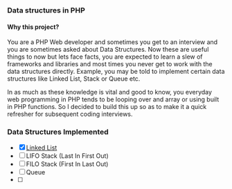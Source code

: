 ### Data structures in PHP

#### Why this project?
You are a PHP Web developer and sometimes you get to an interview and you are sometimes
asked about Data Structures. Now these are useful things to now but lets face facts, 
you are expected to learn a slew of frameworks and libraries and most times you never get
to work with the data structures directly. Example, you may be told to implement certain data structures like Linked List, Stack or Queue etc. 

In as much as these knowledge is vital and good to know, you everyday web programming in PHP tends to be looping over and array or using built in PHP functions. 
So I decided to build this up so as to make it a quick refresher for subsequent coding interviews. 

### Data Structures Implemented

- [x] [Linked List](src/LinkedList/LinkedList.php)
- [ ] LIFO Stack (Last In First Out)
- [ ] FILO Stack (First In Last Out)
- [ ] Queue
- [ ] 
 
